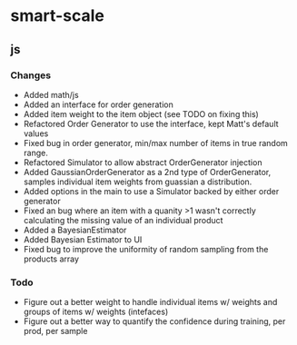 # smart-scale


## js

### Changes
- Added math/js
- Added an interface for order generation
- Added item weight to the item object (see TODO on fixing this)
- Refactored Order Generator to use the interface, kept Matt's default values
- Fixed bug in order generator, min/max number of items in true random range.
- Refactored Simulator to allow abstract OrderGenerator injection
- Added GaussianOrderGenerator as a 2nd type of OrderGenerator, samples individual item weights from guassian a distribution.
- Added options in the main to use a Simulator backed by either order generator
- Fixed an bug where an item with a quanity >1 wasn't correctly calculating the missing value of an individual product
- Added a BayesianEstimator
- Added Bayesian Estimator to UI
- Fixed bug to improve the uniformity of random sampling from the products array

### Todo
- Figure out a better weight to handle individual items w/ weights and groups of items w/ weights (intefaces)
- Figure out a better way to quantify the confidence during training, per prod, per sample